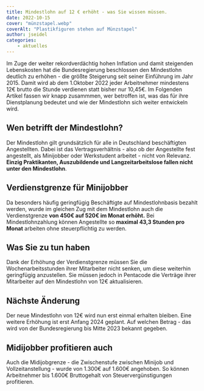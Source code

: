 ```yaml
---
title: Mindestlohn auf 12 € erhöht - was Sie wissen müssen.
date: 2022-10-15
cover: "münzstapel.webp"
coverAlt: "Plastikfiguren stehen auf Münzstapel"
author: jseidel
categories:
    - aktuelles
---
```


Im Zuge der weiter rekordverdächtig hohen Inflation und damit steigenden
Lebenskosten hat die Bundesregierung beschlossen den Mindestlohn deutlich zu
erhöhen - die größte Steigerung seit seiner Einführung im Jahr 2015.
Damit wird ab dem 1.Oktober 2022 jeder
Arbeitnehmer mindestens 12€ brutto die Stunde verdienen statt bisher nur 10,45€.
Im Folgenden Artikel fassen wir knapp zusammmen, wer betroffen ist, was das für
ihre Dienstplanung bedeutet und wie der Mindestlohn sich weiter entwickeln wird.  

## Wen betrifft der Mindestlohn?

Der Mindestlohn gilt grundsätzlich für alle in Deutschland beschäftigten
Angestellten.
Dabei ist das Vertragsverhältnis - also ob der Angestellte fest angestellt, als
Minijobber oder Werkstudent arbeitet - nicht von Relevanz. **Einzig
Praktikanten, Auszubildende und Langzeitarbeitslose fallen nicht unter den
Mindestlohn**. 

## Verdienstgrenze für Minijobber

Da besonders häufig geringfügig Beschäftigte auf Mindestlohnbasis bezahlt
werden, wurde im gleichen Zug mit dem Mindestlohn auch die Verdienstgrenze **von 450€ auf
520€ im Monat erhöht.**
Bei Mindestlohnzahlung können Angestellte so **maximal 43,3 Stunden pro Monat**
arbeiten ohne steuerpflichtig zu werden. 


## Was Sie zu tun haben

Dank der Erhöhung der Verdienstgrenze müssen Sie die Wochenarbeitsstunden ihrer
Mitarbeiter nicht senken, um diese weiterhin geringfügig anzustellen. Sie müssen
jedoch in Pentacode die Verträge ihrer Mitarbeiter auf den Mindestlohn von 12€
aktualisieren. 


## Nächste Änderung

Der neue Mindestlohn von 12€ wird nun erst einmal erhalten bleiben. Eine weitere
Erhöhung ist erst Anfang 2024 geplant. Auf welchen Betrag - das wird von der
Bundesregierung bis Mitte 2023 bekannt gegeben. 

## Midijobber profitieren auch

Auch die Midijobgrenze - die Zwischenstufe zwischen Minijob und
Vollzeitanstellung - wurde von 1.300€ auf 1.600€ angehoben. So können
Arbeitnehmer bis 1.600€ Bruttogehalt von Steuervergünstigungen profitieren. 
